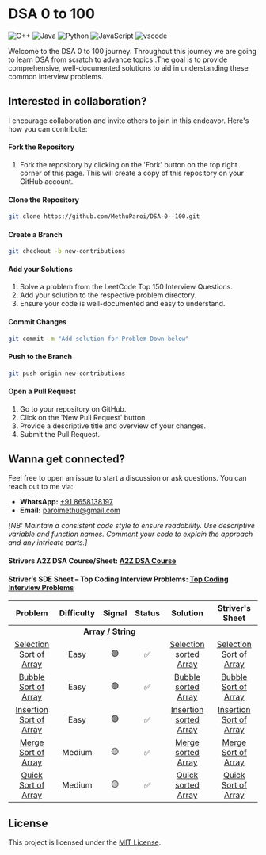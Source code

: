 # DSA 0 to 100

<p>
  <img
    src="https://custom-icon-badges.herokuapp.com/badge/C++-9C033A.svg?logo=cpp2&amp;logoColor=white"
    alt="C++"
  />
  <img
    src="https://custom-icon-badges.herokuapp.com/badge/Java-E34F26.svg?logo=java&amp;logoColor=white"
    alt="Java"
  />
  <img
    src="https://img.shields.io/badge/Python-0078D7.svg?logo=python&amp;logoColor=white"
    alt="Python"
  />
<img
    src="https://img.shields.io/badge/JavaScript-F7DF1E.svg?logo=JavaScript&logoColor=black"
    alt="JavaScript"
  />
  <img
    src="https://img.shields.io/badge/Visual_Studio_Code-0078D4?logo=visual%20studio%20code&amp;logoColor=white"
    alt="vscode"
  />
</p>
<p>
  Welcome to the DSA 0 to 100 journey. Throughout this journey we are going to learn DSA from scratch to advance topics .The goal is to provide comprehensive, well-documented solutions to aid in understanding these common interview problems.
</p>

## Interested in collaboration?

I encourage collaboration and invite others to join in this endeavor. Here's how you can contribute:

#### Fork the Repository

1. Fork the repository by clicking on the 'Fork' button on the top right corner of this page. This will create a copy of this repository on your GitHub account.

#### Clone the Repository

```bash
git clone https://github.com/MethuParoi/DSA-0--100.git
```

#### Create a Branch

```bash
git checkout -b new-contributions
```

#### Add your Solutions

1. Solve a problem from the LeetCode Top 150 Interview Questions.
2. Add your solution to the respective problem directory.
3. Ensure your code is well-documented and easy to understand.

#### Commit Changes

```bash
git commit -m "Add solution for Problem Down below"
```

#### Push to the Branch

```bash
git push origin new-contributions
```

#### Open a Pull Request

1. Go to your repository on GitHub.
2. Click on the 'New Pull Request' button.
3. Provide a descriptive title and overview of your changes.
4. Submit the Pull Request.

## Wanna get connected?

Feel free to open an issue to start a discussion or ask questions. You can reach out to me via:

- **WhatsApp:** [+91 8658138197](https://wa.me/918658138197)
- **Email:** [paroimethu@gmail.com](mailto:paroimethu@gmail.com)

<i>[NB: Maintain a consistent code style to ensure readability. Use descriptive variable and function names. Comment your code to explain the approach and any intricate parts.]</i>

#### Strivers A2Z DSA Course/Sheet: <a href="https://takeuforward.org/strivers-a2z-dsa-course/strivers-a2z-dsa-course-sheet-2/" target="_blank">A2Z DSA Course</a>


#### Striver’s SDE Sheet – Top Coding Interview Problems: <a href="https://takeuforward.org/interviews/strivers-sde-sheet-top-coding-interview-problems/" target="_blank">Top Coding Interview Problems</a>

<!-- hard = "🔴" -->

<table>
  <thead>
    <tr>
      <th>Problem</th>
      <th>Difficulty</th>
      <th>Signal</th>
      <th>Status</th>
      <th>Solution</th>
      <th>Striver's Sheet</th>
    </tr>
  </thead>
  <tbody>
    <tr>
      <td colspan="5" align="center">
        <strong>Array / String</strong>
      </td>
    </tr>
    <tr>
      <td align="center"><a href="https://www.codingninjas.com/studio/problems/selection-sort_624469?utm_source=striver&utm_medium=website&utm_campaign=a_zcoursetuf" target="_blank"> Selection Sort of Array</a></td>
      <td align="center">Easy</td>
      <td align="center">🟢</td>
      <td align="center">✅</td>
      <td align="center"><a href="https://github.com/MethuParoi/DSA-1--100/blob/main/code/selection-sort.cpp" target="_blank">Selection sorted Array</a></td>
      <td align="center"><a href="https://takeuforward.org/sorting/selection-sort-algorithm/" target="_blank"> Selection Sort of Array</a></td>
    </tr>
    <tr>
      <td align="center"><a href="https://www.codingninjas.com/studio/problems/selection-sort_624469?utm_source=striver&utm_medium=website&utm_campaign=a_zcoursetuf" target="_blank"> Bubble Sort of Array</a></td>
      <td align="center">Easy</td>
      <td align="center">🟢</td>
      <td align="center">✅</td>
      <td align="center"><a href="https://github.com/MethuParoi/DSA-1--100/blob/main/code/bubble-sort.cpp" target="_blank">Bubble sorted Array</a></td>
      <td align="center"><a href="https://takeuforward.org/data-structure/bubble-sort-algorithm/" target="_blank"> Bubble Sort of Array</a></td>
    </tr>
    <tr>
      <td align="center"><a href="https://www.codingninjas.com/studio/problems/insertion-sort_624381?utm_source=striver&utm_medium=website&utm_campaign=a_zcoursetuf" target="_blank">Insertion Sort of Array</a></td>
      <td align="center">Easy</td>
      <td align="center">🟢</td>
      <td align="center">✅</td>
      <td align="center"><a href="https://github.com/MethuParoi/DSA-1--100/blob/main/code/insertion-sort.cpp" target="_blank">Insertion sorted Array</a></td>
      <td align="center"><a href="https://takeuforward.org/data-structure/insertion-sort-algorithm/" target="_blank">Insertion Sort of Array</a></td>
    </tr>
    <tr>
      <td align="center"><a href="https://www.codingninjas.com/studio/problems/merge-sort_5846?utm_source=striver&utm_medium=website&utm_campaign=a_zcoursetuf" target="_blank">Merge Sort of Array</a></td>
      <td align="center">Medium</td>
      <td align="center">🟡</td>
      <td align="center">✅</td>
      <td align="center"><a href="https://github.com/MethuParoi/DSA-1--100/blob/main/code/merge-sort.cpp" target="_blank">Merge sorted Array</a></td>
      <td align="center"><a href="https://takeuforward.org/data-structure/merge-sort-algorithm/" target="_blank">Merge Sort of Array</a></td>
    </tr>
    <tr>
      <td align="center"><a href="https://www.codingninjas.com/studio/problems/quick-sort_5844?utm_source=striver&utm_medium=website&utm_campaign=a_zcoursetuf" target="_blank">Quick Sort of Array</a></td>
      <td align="center">Medium</td>
      <td align="center">🟡</td>
      <td align="center">✅</td>
      <td align="center"><a href="https://github.com/MethuParoi/DSA-1--100/blob/main/code/quick-sort.cpp" target="_blank">Quick sorted Array</a></td>
      <td align="center"><a href="https://takeuforward.org/data-structure/quick-sort-algorithm/" target="_blank">Quick Sort of Array</a></td>
    </tr>
    
  </tbody>
</table>

## License

This project is licensed under the [MIT License](LICENSE).
